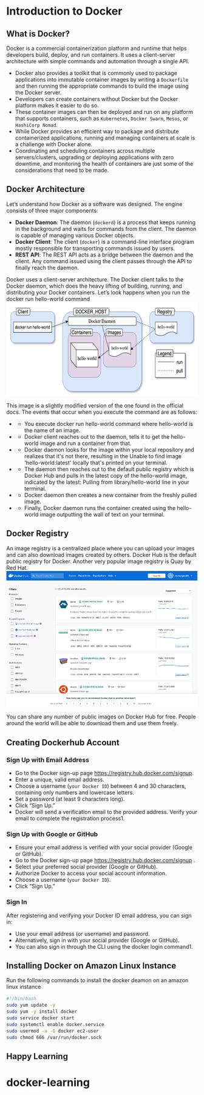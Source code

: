 # Introduction to Docker

## What is Docker?

Docker is a commercial containerization platform and runtime that helps developers build, deploy, and run containers. It uses a client-server architecture with simple commands and automation through a single API.

- Docker also provides a toolkit that is commonly used to package applications into immutable container images by writing a `Dockerfile` and then running the appropriate commands to build the image using the Docker server. 
- Developers can create containers without Docker but the Docker platform makes it easier to do so. 
- These container images can then be deployed and run on any platform that supports containers, such as `Kubernetes`, `Docker Swarm`, `Mesos`, or `HashiCorp Nomad`.
- While Docker provides an efficient way to package and distribute containerized applications, running and managing containers at scale is a challenge with Docker alone. 
- Coordinating and scheduling containers across multiple servers/clusters, upgrading or deploying applications with zero downtime, and monitoring the health of containers are just some of the considerations that need to be made.



## Docker Architecture

Let’s understand how Docker as a software was designed. The engine consists of three major components:

-  **Docker Daemon**: The daemon (`dockerd`) is a process that keeps running in the background and waits for commands from the client. The daemon is capable of managing various Docker objects.
- **Docker Client**: The client (`docker`) is a command-line interface program mostly responsible for transporting commands issued by users.
- **REST API**: The REST API acts as a bridge between the daemon and the client. Any command issued using the client passes through the API to finally reach the daemon.

Docker uses a client-server architecture. The Docker client talks to the Docker daemon, which does the heavy lifting of building, running, and distributing your Docker containers.
Let’s look happens when you run the docker run hello-world command
![Docker Architecture](docker-architecture.png)

This image is a slightly modified version of the one found in the official docs. The events that occur when you execute the command are as follows:
- - You execute docker run hello-world command where hello-world is the name of an image.
- -	Docker client reaches out to the daemon, tells it to get the hello-world image and run a container from that.
-  - Docker daemon looks for the image within your local repository and realizes that it's not there, resulting in the Unable to find image 'hello-world:latest' locally that's printed on your terminal.
- - The daemon then reaches out to the default public registry which is Docker Hub and pulls in the latest copy of the hello-world image, indicated by the latest: Pulling from library/hello-world line in your terminal.
- - Docker daemon then creates a new container from the freshly pulled image.
- - Finally, Docker daemon runs the container created using the hello-world image outputting the wall of text on your terminal.

## Docker Registry

An image registry is a centralized place where you can upload your images and can also download images created by others. Docker Hub is the default public registry for Docker. Another very popular image registry is Quay by Red Hat.
![Docker Registry](docker-registry.png)

You can share any number of public images on Docker Hub for free. People around the world will be able to download them and use them freely. 

## Creating Dockerhub  Account

### Sign Up with Email Address
- Go to the Docker sign-up page https://registry.hub.docker.com/signup.
- Enter a unique, valid email address.
- Choose a username (`your Docker ID`) between 4 and 30 characters, containing only numbers and lowercase letters.
- Set a password (at least 9 characters long).
- Click “Sign Up.”
- Docker will send a verification email to the provided address. Verify your email to complete the registration process1.

### Sign Up with Google or GitHub
- Ensure your email address is verified with your social provider (Google or GitHub).
- Go to the Docker sign-up page https://registry.hub.docker.com/signup .
- Select your preferred social provider (Google or GitHub).
- Authorize Docker to access your social account information.
- Choose a username (`your Docker ID`).
- Click “Sign Up.”

### Sign In
After registering and verifying your Docker ID email address, you can sign in:
-  Use your email address (or username) and password.
- Alternatively, sign in with your social provider (Google or GitHub).
- You can also sign in through the CLI using the docker login command1.



## Installing  Docker on Amazon Linux Instance

Run the  following commands to install the docker deamon on an amazon  linux instance

```sh
#!/bin/bash
sudo yum update -y
sudo yum -y install docker
sudo service docker start
sudo systemctl enable docker.service 
sudo usermod -a -G docker ec2-user 
sudo chmod 666 /var/run/docker.sock

````
## Happy  Learning 

# docker-learning
